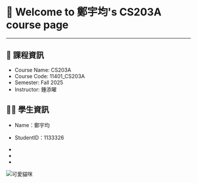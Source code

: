 # 👋 Welcome to 鄭宇均's CS203A course page

---

## 📘 課程資訊
- Course Name: CS203A
- Course Code: 11401_CS203A
- Semester: Fall 2025
- Instructor: 鍾添曜


## 🧑‍🎓 學生資訊
- Name：鄭宇均
- StudentID：1133326




-
-
-
![可愛貓咪](https://media.giphy.com/media/JIX9t2j0ZTN9S/giphy.gif)
